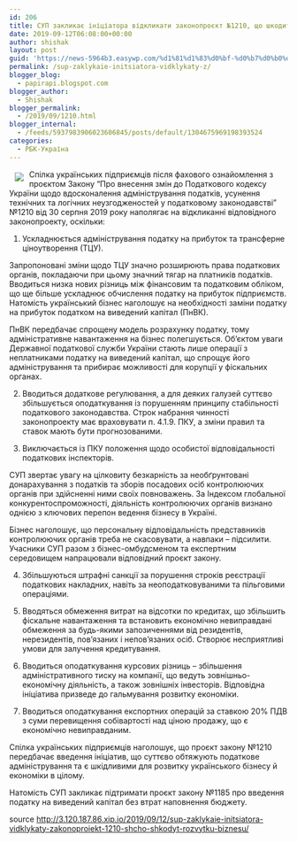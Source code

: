 ```yaml
---
id: 206
title: СУП закликає ініціатора відкликати законопроєкт №1210, що шкодить розвитку бізнесу
date: 2019-09-12T06:08:00+00:00
author: shishak
layout: post
guid: 'https://news-5964b3.easywp.com/%d1%81%d1%83%d0%bf-%d0%b7%d0%b0%d0%ba%d0%bb%d0%b8%d0%ba%d0%b0%d1%94-%d1%96%d0%bd%d1%96%d1%86%d1%96%d0%b0%d1%82%d0%be%d1%80%d0%b0-%d0%b2%d1%96%d0%b4%d0%ba%d0%bb%d0%b8%d0%ba%d0%b0%d1%82%d0%b8-%d0%b7/'
permalink: /sup-zaklykaie-initsiatora-vidklykaty-z/
blogger_blog:
  - papirapi.blogspot.com
blogger_author:
  - Shishak
blogger_permalink:
  - /2019/09/1210.html
blogger_internal:
  - /feeds/5937983906023606845/posts/default/1304675969198393524
categories:
  - РБК-Україна
---
```

<img align="left" vspace="5" hspace="10" src="https://24tv.ua/resources/photos/news/640_DIR/201909/1204210.jpg" />

Спілка українських підприємців після фахового ознайомлення з проєктом Закону “Про внесення змін до Податкового кодексу України щодо вдосконалення адміністрування податків, усунення технічних та логічних неузгодженостей у податковому законодавстві” №1210 від 30 серпня 2019 року наполягає на відкликанні відповідного законопроекту, оскільки: 

1. Ускладнюється адміністрування податку на прибуток та трансферне ціноутворення (ТЦУ).

Запропоновані зміни щодо ТЦУ значно розширюють права податкових органів, покладаючи при цьому значний тягар на платників податків. Вводиться низка нових різниць між фінансовим та податковим обліком, що ще більше ускладнює обчислення податку на прибуток підприємств. Натомість український бізнес наголошує на необхідності заміни податку на прибуток податком на виведений капітал (ПнВК).

ПнВК передбачає спрощену модель розрахунку податку, тому адміністративне навантаження на бізнес полегшується. Об’єктом уваги Державної податкової служби України стають лише операції з неплатниками податку на виведений капітал, що спрощує його адміністрування та прибирає можливості для корупції у фіскальних органах.

2. Вводиться додаткове регулювання, а для деяких галузей суттєво збільшується оподаткування із порушенням принципу стабільності податкового законодавства. Строк набрання чинності законопроекту має враховувати п. 4.1.9. ПКУ, а зміни правил та ставок мають бути прогнозованими.

3. Виключається із ПКУ положення щодо особистої відповідальності податкових інспекторів.

СУП звертає увагу на цілковиту безкарність за необґрунтовані донарахування з податків та зборів посадових осіб контролюючих органів при здійсненні ними своїх повноважень. За Індексом глобальної конкурентоспроможності, діяльність контролюючих органів визнано однією з ключових перепон ведення бізнесу в Україні.

Бізнес наголошує, що персональну відповідальність представників контролюючих органів треба не скасовувати, а навпаки – підсилити. Учасники СУП разом з бізнес-омбудсменом та експертним середовищем напрацювали відповідний проєкт закону.

4. Збільшуються штрафні санкції за порушення строків реєстрації податкових накладних, навіть за неоподатковуваними та пільговими операціями.

5. Вводяться обмеження витрат на відсотки по кредитах, що збільшить фіскальне навантаження та встановить економічно невиправдані обмеження за будь-якими запозиченнями від резидентів, нерезидентів, пов’язаних і непов’язаних осіб. Створює несприятливі умови для залучення кредитування.

6. Вводиться оподаткування курсових різниць – збільшення адміністративного тиску на компанії, що ведуть зовнішньо-економічну діяльність, а також зовнішніх інвесторів. Відповідна ініціатива призведе до гальмування розвитку економіки.

7. Вводиться оподаткування експортних операцій за ставкою 20% ПДВ з суми перевищення собівартості над ціною продажу, що є економічно невиправданим.

Спілка українських підприємців наголошує, що проєкт закону №1210 передбачає введення ініціатив, що суттєво обтяжують податкове адміністрування та є шкідливими для розвитку українського бізнесу й економіки в цілому.

Натомість СУП закликає підтримати проєкт закону №1185 про введення податку на виведений капітал без втрат наповнення бюджету.

source <http://3.120.187.86.xip.io/2019/09/12/sup-zaklykaie-initsiatora-vidklykaty-zakonoproiekt-1210-shcho-shkodyt-rozvytku-biznesu/>